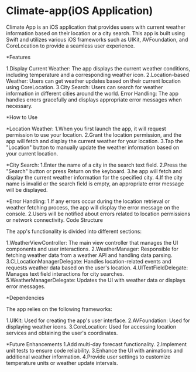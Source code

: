 # Climate-app(iOS Application)


Climate App is an iOS application that provides users with current weather information based on their location or a city search. This app is built using Swift and utilizes various iOS frameworks such as UIKit, AVFoundation, and CoreLocation to provide a seamless user experience.

*Features

1.Display Current Weather: The app displays the current weather conditions, including temperature and a corresponding weather icon.
2.Location-based Weather: Users can get weather updates based on their current location using CoreLocation.
3.City Search: Users can search for weather information in different cities around the world.
Error Handling: The app handles errors gracefully and displays appropriate error messages when necessary.

*How to Use

*Location Weather:
1.When you first launch the app, it will request permission to use your location.
2.Grant the location permission, and the app will fetch and display the current weather for your location.
3.Tap the "Location" button to manually update the weather information based on your current location.

*City Search:
1.Enter the name of a city in the search text field.
2.Press the "Search" button or press Return on the keyboard.
3.he app will fetch and display the current weather information for the specified city.
4.If the city name is invalid or the search field is empty, an appropriate error message will be displayed.

*Error Handling:
1.If any errors occur during the location retrieval or weather fetching process, the app will display the error message on the console.
2.Users will be notified about errors related to location permissions or network connectivity.
Code Structure

The app's functionality is divided into different sections:

1.WeatherViewController: The main view controller that manages the UI components and user interactions.
2.WeatherManager: Responsible for fetching weather data from a weather API and handling data parsing.
3.CLLocationManagerDelegate: Handles location-related events and requests weather data based on the user's location.
4.UITextFieldDelegate: Manages text field interactions for city searches.
5.WeatherManagerDelegate: Updates the UI with weather data or displays error messages.

*Dependencies

The app relies on the following frameworks:

1.UIKit: Used for creating the app's user interface.
2.AVFoundation: Used for displaying weather icons.
3.CoreLocation: Used for accessing location services and obtaining the user's coordinates.


*Future Enhancements
1.Add multi-day forecast functionality.
2.Implement unit tests to ensure code reliability.
3.Enhance the UI with animations and additional weather information.
4.Provide user settings to customize temperature units or weather update intervals.
